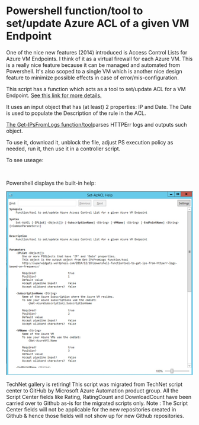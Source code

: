 ﻿Powershell function/tool to set/update Azure ACL of a given VM Endpoint
=======================================================================

            

One of the nice new features (2014) introduced is Access Control Lists for Azure VM Endpoints. I think of it as a virtual firewall for each Azure VM. This is a really nice feature because it can be managed and automated from Powershell. It's also scoped
 to a single VM which is another nice design feature to minimize possible effects in case of error/mis-configuration. 


This script has a function which acts as a tool to set/update ACL for a VM Endpoint.
[See this link for more details.](http://superwidgets.wordpress.com/2014/12/19/powershell-functiontool-to-setupdate-azure-vm-endpoint-access-control-list/)


It uses an input object that has (at least) 2 properties: IP and Date. The Date is used to populate the Description of the rule in the ACL. 


[The Get-IPsFromLogs function/tool](http://superwidgets.wordpress.com/2014/12/18/powershell-functiontool-to-get-ips-from-httperr-logs-based-on-frequency/)parses HTTPErr logs and outputs such object.


To use it, download it, unblock the file, adjust PS execution policy as needed, run it, then use it in a controller script. 


To see useage:


 

Powershell displays the built-in help:

![Image](https://github.com/azureautomation/powershell-functiontool-to-setupdate-azure-acl-of-a-given-vm-endpoint/raw/master/get-ipsfromlogs9.jpg)

        
    
TechNet gallery is retiring! This script was migrated from TechNet script center to GitHub by Microsoft Azure Automation product group. All the Script Center fields like Rating, RatingCount and DownloadCount have been carried over to Github as-is for the migrated scripts only. Note : The Script Center fields will not be applicable for the new repositories created in Github & hence those fields will not show up for new Github repositories.

